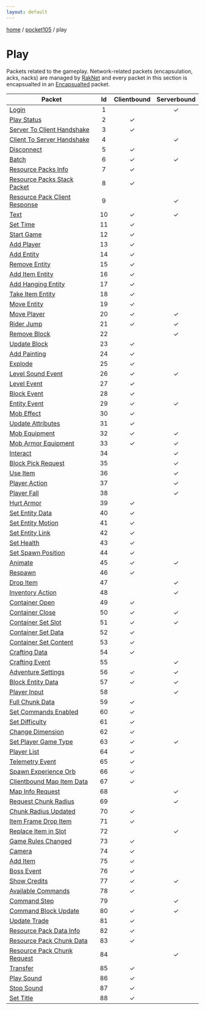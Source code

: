 ```yaml
---
layout: default
---
```


[home](/)  /  [pocket105](/protocol/pocket105)  /  play

# Play

Packets related to the gameplay. Network-related packets (encapsulation, acks, nacks) are managed by [RakNet](../raknet/8.html) and every packet in this section is encapsualted in an [Encapsualted](../raknet/8.html#control_encapsulated) packet.

Packet | Id | Clientbound | Serverbound
---|:---:|:---:|:---:
[Login](play/login) | 1 |   | ✓
[Play Status](play/play-status) | 2 | ✓ |  
[Server To Client Handshake](play/server-to-client-handshake) | 3 | ✓ |  
[Client To Server Handshake](play/client-to-server-handshake) | 4 |   | ✓
[Disconnect](play/disconnect) | 5 | ✓ |  
[Batch](play/batch) | 6 | ✓ | ✓
[Resource Packs Info](play/resource-packs-info) | 7 | ✓ |  
[Resource Packs Stack Packet](play/resource-packs-stack-packet) | 8 | ✓ |  
[Resource Pack Client Response](play/resource-pack-client-response) | 9 |   | ✓
[Text](play/text) | 10 | ✓ | ✓
[Set Time](play/set-time) | 11 | ✓ |  
[Start Game](play/start-game) | 12 | ✓ |  
[Add Player](play/add-player) | 13 | ✓ |  
[Add Entity](play/add-entity) | 14 | ✓ |  
[Remove Entity](play/remove-entity) | 15 | ✓ |  
[Add Item Entity](play/add-item-entity) | 16 | ✓ |  
[Add Hanging Entity](play/add-hanging-entity) | 17 | ✓ |  
[Take Item Entity](play/take-item-entity) | 18 | ✓ |  
[Move Entity](play/move-entity) | 19 | ✓ |  
[Move Player](play/move-player) | 20 | ✓ | ✓
[Rider Jump](play/rider-jump) | 21 | ✓ | ✓
[Remove Block](play/remove-block) | 22 |   | ✓
[Update Block](play/update-block) | 23 | ✓ |  
[Add Painting](play/add-painting) | 24 | ✓ |  
[Explode](play/explode) | 25 | ✓ |  
[Level Sound Event](play/level-sound-event) | 26 | ✓ | ✓
[Level Event](play/level-event) | 27 | ✓ |  
[Block Event](play/block-event) | 28 | ✓ |  
[Entity Event](play/entity-event) | 29 | ✓ | ✓
[Mob Effect](play/mob-effect) | 30 | ✓ |  
[Update Attributes](play/update-attributes) | 31 | ✓ |  
[Mob Equipment](play/mob-equipment) | 32 | ✓ | ✓
[Mob Armor Equipment](play/mob-armor-equipment) | 33 | ✓ | ✓
[Interact](play/interact) | 34 |   | ✓
[Block Pick Request](play/block-pick-request) | 35 |   | ✓
[Use Item](play/use-item) | 36 |   | ✓
[Player Action](play/player-action) | 37 |   | ✓
[Player Fall](play/player-fall) | 38 |   | ✓
[Hurt Armor](play/hurt-armor) | 39 | ✓ |  
[Set Entity Data](play/set-entity-data) | 40 | ✓ |  
[Set Entity Motion](play/set-entity-motion) | 41 | ✓ |  
[Set Entity Link](play/set-entity-link) | 42 | ✓ |  
[Set Health](play/set-health) | 43 | ✓ |  
[Set Spawn Position](play/set-spawn-position) | 44 | ✓ |  
[Animate](play/animate) | 45 | ✓ | ✓
[Respawn](play/respawn) | 46 | ✓ |  
[Drop Item](play/drop-item) | 47 |   | ✓
[Inventory Action](play/inventory-action) | 48 |   | ✓
[Container Open](play/container-open) | 49 | ✓ |  
[Container Close](play/container-close) | 50 | ✓ | ✓
[Container Set Slot](play/container-set-slot) | 51 | ✓ | ✓
[Container Set Data](play/container-set-data) | 52 | ✓ |  
[Container Set Content](play/container-set-content) | 53 | ✓ |  
[Crafting Data](play/crafting-data) | 54 | ✓ |  
[Crafting Event](play/crafting-event) | 55 |   | ✓
[Adventure Settings](play/adventure-settings) | 56 | ✓ | ✓
[Block Entity Data](play/block-entity-data) | 57 | ✓ | ✓
[Player Input](play/player-input) | 58 |   | ✓
[Full Chunk Data](play/full-chunk-data) | 59 | ✓ |  
[Set Commands Enabled](play/set-commands-enabled) | 60 | ✓ |  
[Set Difficulty](play/set-difficulty) | 61 | ✓ |  
[Change Dimension](play/change-dimension) | 62 | ✓ |  
[Set Player Game Type](play/set-player-game-type) | 63 | ✓ | ✓
[Player List](play/player-list) | 64 | ✓ |  
[Telemetry Event](play/telemetry-event) | 65 | ✓ |  
[Spawn Experience Orb](play/spawn-experience-orb) | 66 | ✓ |  
[Clientbound Map Item Data](play/clientbound-map-item-data) | 67 | ✓ |  
[Map Info Request](play/map-info-request) | 68 |   | ✓
[Request Chunk Radius](play/request-chunk-radius) | 69 |   | ✓
[Chunk Radius Updated](play/chunk-radius-updated) | 70 | ✓ |  
[Item Frame Drop Item](play/item-frame-drop-item) | 71 | ✓ |  
[Replace Item in Slot](play/replace-item-in-slot) | 72 |   | ✓
[Game Rules Changed](play/game-rules-changed) | 73 | ✓ |  
[Camera](play/camera) | 74 | ✓ |  
[Add Item](play/add-item) | 75 | ✓ |  
[Boss Event](play/boss-event) | 76 | ✓ |  
[Show Credits](play/show-credits) | 77 | ✓ | ✓
[Available Commands](play/available-commands) | 78 | ✓ |  
[Command Step](play/command-step) | 79 |   | ✓
[Command Block Update](play/command-block-update) | 80 | ✓ | ✓
[Update Trade](play/update-trade) | 81 | ✓ |  
[Resource Pack Data Info](play/resource-pack-data-info) | 82 | ✓ |  
[Resource Pack Chunk Data](play/resource-pack-chunk-data) | 83 | ✓ |  
[Resource Pack Chunk Request](play/resource-pack-chunk-request) | 84 |   | ✓
[Transfer](play/transfer) | 85 | ✓ |  
[Play Sound](play/play-sound) | 86 | ✓ |  
[Stop Sound](play/stop-sound) | 87 | ✓ |  
[Set Title](play/set-title) | 88 | ✓ |  

